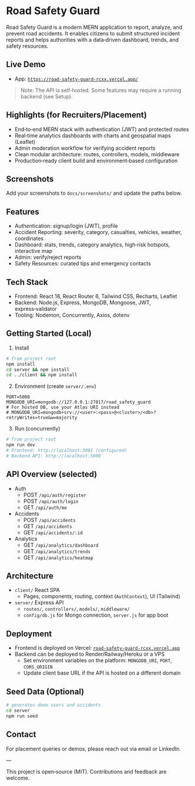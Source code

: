 # Road Safety Guard

Road Safety Guard is a modern MERN application to report, analyze, and prevent road accidents. It enables citizens to submit structured incident reports and helps authorities with a data‑driven dashboard, trends, and safety resources.

## Live Demo
- App: [`https://road-safety-guard-rcxx.vercel.app/`](https://road-safety-guard-rcxx.vercel.app/)

> Note: The API is self‑hosted. Some features may require a running backend (see Setup).

## Highlights (for Recruiters/Placement)
- End‑to‑end MERN stack with authentication (JWT) and protected routes
- Real‑time analytics dashboards with charts and geospatial maps (Leaflet)
- Admin moderation workflow for verifying accident reports
- Clean modular architecture: routes, controllers, models, middleware
- Production‑ready client build and environment‑based configuration

## Screenshots
Add your screenshots to `docs/screenshots/` and update the paths below.

## Features
- Authentication: signup/login (JWT), profile
- Accident Reporting: severity, category, casualties, vehicles, weather, coordinates
- Dashboard: stats, trends, category analytics, high‑risk hotspots, interactive map
- Admin: verify/reject reports
- Safety Resources: curated tips and emergency contacts

## Tech Stack
- Frontend: React 18, React Router 6, Tailwind CSS, Recharts, Leaflet
- Backend: Node.js, Express, MongoDB, Mongoose, JWT, express‑validator
- Tooling: Nodemon, Concurrently, Axios, dotenv

## Getting Started (Local)
1) Install
```bash
# from project root
npm install
cd server && npm install
cd ../client && npm install
```

2) Environment (create `server/.env`)
```env
PORT=5000
MONGODB_URI=mongodb://127.0.0.1:27017/road_safety_guard
# For hosted DB, use your Atlas URI instead
# MONGODB_URI=mongodb+srv://<user>:<pass>@<cluster>/<db>?retryWrites=true&w=majority
```

3) Run (concurrently)
```bash
# from project root
npm run dev
# Frontend: http://localhost:3001 (configured)
# Backend API: http://localhost:5000
```

## API Overview (selected)
- Auth
  - POST `/api/auth/register`
  - POST `/api/auth/login`
  - GET `/api/auth/me`
- Accidents
  - POST `/api/accidents`
  - GET `/api/accidents`
  - GET `/api/accidents/:id`
- Analytics
  - GET `/api/analytics/dashboard`
  - GET `/api/analytics/trends`
  - GET `/api/analytics/heatmap`

## Architecture
- `client/` React SPA
  - Pages, components, routing, context (`AuthContext`), UI (Tailwind)
- `server/` Express API
  - `routes/`, `controllers/`, `models/`, `middleware/`
  - `config/db.js` for Mongo connection, `server.js` for app boot

## Deployment
- Frontend is deployed on Vercel: [`road-safety-guard-rcxx.vercel.app`](https://road-safety-guard-rcxx.vercel.app/)
- Backend can be deployed to Render/Railway/Heroku or a VPS
  - Set environment variables on the platform: `MONGODB_URI`, `PORT`, `CORS_ORIGIN`
  - Update client base URL if the API is hosted on a different domain

## Seed Data (Optional)
```bash
# generates demo users and accidents
cd server
npm run seed
```

## Contact
For placement queries or demos, please reach out via email or LinkedIn.

—

This project is open‑source (MIT). Contributions and feedback are welcome.
